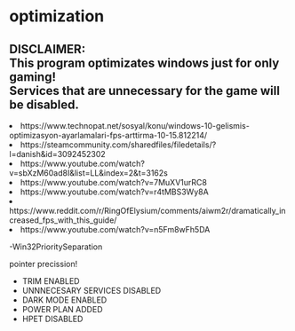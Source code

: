 # optimization

<h2>DISCLAIMER:<br>This program optimizates windows just for only gaming!<br>Services that are unnecessary for the game will be disabled.</h2>

<li>https://www.technopat.net/sosyal/konu/windows-10-gelismis-optimizasyon-ayarlamalari-fps-arttirma-10-15.812214/</li>
<li>https://steamcommunity.com/sharedfiles/filedetails/?l=danish&id=3092452302</li>

<li>https://www.youtube.com/watch?v=sbXzM60ad8I&list=LL&index=2&t=3162s</li>

<li>https://www.youtube.com/watch?v=7MuXV1urRC8</li>

<li>https://www.youtube.com/watch?v=r4tMBS3Wy8A</li>
<li>https://www.reddit.com/r/RingOfElysium/comments/aiwm2r/dramatically_increased_fps_with_this_guide/</li>
<li>https://www.youtube.com/watch?v=n5Fm8wFh5DA</li>

-Win32PrioritySeparation

pointer precission!

<ul>
  <li>TRIM ENABLED</li>
  <li>UNNNECESARY SERVICES DISABLED</li>
  <li>DARK MODE ENABLED</li>
  <li>POWER PLAN ADDED</li>
  <li>HPET DISABLED</li>
</ul>


